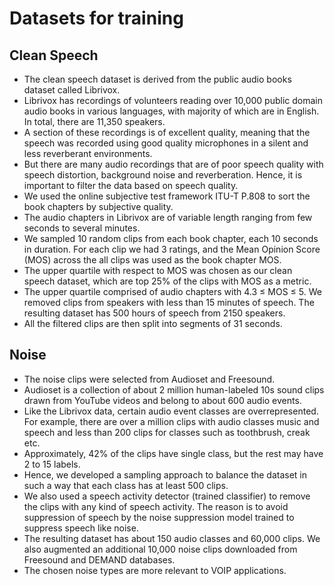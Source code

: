# Datasets for training

## Clean Speech
* The clean speech dataset is derived from the public audio books dataset called Librivox.
* Librivox has recordings of volunteers reading over 10,000 public domain audio books in various languages, with majority of which are in English. In total, there are 11,350 speakers.
* A section of these recordings is of excellent quality, meaning that the speech was recorded using good quality microphones in a silent and less reverberant environments.
* But there are many audio recordings that are of poor speech quality with speech distortion, background noise and reverberation. Hence, it is important to filter the data based on speech quality. 
* We used the online subjective test framework ITU-T P.808 to sort the book chapters by subjective quality.
* The audio chapters in Librivox are of variable length ranging from few seconds to several minutes.
* We sampled 10 random clips from each book chapter, each 10 seconds in duration. For each clip we had 3 ratings, and the Mean Opinion Score (MOS) across the all clips was used as the book chapter MOS.
* The upper quartile with respect to MOS was chosen as our clean speech dataset, which are top 25% of the clips with MOS as a metric.
* The upper quartile comprised of audio chapters with 4.3 ≤ MOS ≤ 5. We removed clips from speakers with less than 15 minutes of speech. The resulting dataset has 500 hours of speech from 2150 speakers. 
* All the filtered clips are then split into segments of 31 seconds. 

## Noise
* The noise clips were selected from Audioset and Freesound.
* Audioset is a collection of about 2 million human-labeled 10s sound clips drawn from YouTube videos and belong to about 600 audio events.
* Like the Librivox data, certain audio event classes are overrepresented. For example, there are over a million clips with audio classes music and speech and less than 200 clips for classes such as toothbrush, creak etc.
* Approximately, 42% of the clips have single class, but the rest may have 2 to 15 labels. 
* Hence, we developed a sampling approach to balance the dataset in such a way that each class has at least 500 clips.
* We also used a speech activity detector (trained classifier) to remove the clips with any kind of speech activity. The reason is to avoid suppression of speech by the noise suppression model trained to suppress speech like noise.
* The resulting dataset has about 150 audio classes and 60,000 clips. We also augmented an additional 10,000 noise clips downloaded from Freesound and DEMAND databases.
* The chosen noise types are more relevant to VOIP applications.
